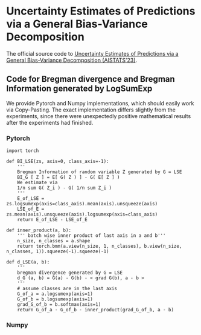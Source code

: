 # Uncertainty Estimates of Predictions via a General Bias-Variance Decomposition

The official source code to [Uncertainty Estimates of Predictions via a General Bias-Variance Decomposition (AISTATS'23)](https://arxiv.org/abs/2210.12256).

## Code for Bregman divergence and Bregman Information generated by LogSumExp

We provide Pytorch and Numpy implementations, which should easily work via Copy-Pasting.
The exact implementation differs slightly from the experiments, since there were unexpectedly positive mathematical results after the experiments had finished.

### Pytorch

```
import torch

def BI_LSE(zs, axis=0, class_axis=-1):
    '''
    Bregman Information of random variable Z generated by G = LSE
    BI_G [ Z ] = E[ G( Z ) ] - G( E[ Z ] )
    We estimate via
    1/n sum G( Z_i ) - G( 1/n sum Z_i )
    '''
    E_of_LSE = zs.logsumexp(axis=class_axis).mean(axis).unsqueeze(axis)
    LSE_of_E = zs.mean(axis).unsqueeze(axis).logsumexp(axis=class_axis)
    return E_of_LSE - LSE_of_E

def inner_product(a, b):
    ''' batch wise inner product of last axis in a and b'''
    n_size, n_classes = a.shape
    return torch.bmm(a.view(n_size, 1, n_classes), b.view(n_size, n_classes, 1)).squeeze(-1).squeeze(-1)

def d_LSE(a, b):
    '''
    bregman divergence generated by G = LSE
    d_G (a, b) = G(a) - G(b) - < grad G(b), a - b >
    '''
    # assume classes are in the last axis
    G_of_a = a.logsumexp(axis=1)
    G_of_b = b.logsumexp(axis=1)
    grad_G_of_b = b.softmax(axis=1)
    return G_of_a - G_of_b - inner_product(grad_G_of_b, a - b)
```

### Numpy
